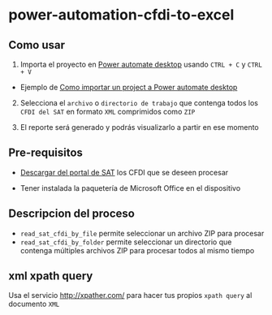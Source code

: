 # power-automation-cfdi-to-excel

## Como usar

1. Importa el proyecto en [Power automate desktop](https://powerautomate.microsoft.com/es-mx/) usando `CTRL + C` y `CTRL + V`
  - Ejemplo de [Como importar un project a Power automate desktop](https://youtu.be/M-VEP2eAih0?t=443) 

2. Selecciona el `archivo` o `directorio de trabajo` que contenga todos los `CFDI del SAT` en formato `XML` comprimidos como `ZIP`

3. El reporte será generado y podrás visualizarlo a partir en ese momento

## Pre-requisitos

- [Descargar del portal de SAT](https://www.youtube.com/watch?v=5eg26HsKI9Q) los CFDI que se deseen procesar 

- Tener instalada la paquetería de Microsoft Office en el dispositivo

## Descripcion del proceso
 
- `read_sat_cfdi_by_file` permite seleccionar un archivo ZIP para procesar
- `read_sat_cfdi_by_folder` permite seleccionar un directorio que contenga múltiples  archivos  ZIP para procesar todos al mismo tiempo

## xml xpath query
Usa el servicio http://xpather.com/ para hacer tus propios `xpath query` al documento `XML`